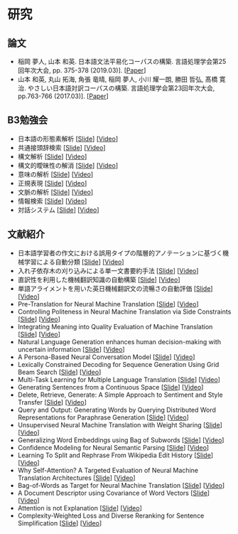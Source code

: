 # 研究

## 論文

- 稲岡 夢人, ⼭本 和英. 日本語文法平易化コーパスの構築. 言語処理学会第25回年次大会, pp. 375-378 (2019.03)\]. \[[Paper](http://box.jnlp.org/arc/19/19NLP-inaoka.pdf)\]
- ⼭本 和英, 丸⼭ 拓海, ⾓張 ⻯晴, 稲岡 夢⼈, ⼩川 耀⼀朗, 勝⽥ 哲弘, 髙橋 寛治. やさしい⽇本語対訳コーパスの構築. 言語処理学会第23回年次大会, pp.763-766 (2017.03)\]. \[[Paper](http://box.jnlp.org/arc/17/17NLP-yamamoto.pdf)\]

## B3勉強会

- 日本語の形態素解析 \[[Slide](https://speakerdeck.com/okayu9/ri-ben-yu-falsexing-tai-su-jie-xi)\] \[[Video](https://www.youtube.com/watch?v=9b7jA1c-tlo)\]
- 共通接頭辞検索 \[[Slide](https://speakerdeck.com/okayu9/gong-tong-jie-tou-ci-jian-suo)\] \[[Video](https://www.youtube.com/watch?v=_HS1zPiXG-c)\]
- 構文解析 \[[Slide](https://speakerdeck.com/okayu9/gou-wen-jie-xi)\] \[[Video](https://www.youtube.com/watch?v=hZqeWdoK6-w)\]
- 構文的曖昧性の解消 \[[Slide](https://speakerdeck.com/okayu9/gou-wen-de-ai-mei-xing-falsejie-xiao)\] \[[Video](https://www.youtube.com/watch?v=5Cd0VXi-qbc)\]
- 意味の解析 \[[Slide](https://speakerdeck.com/okayu9/yi-wei-falsejie-xi)\] \[[Video](https://www.youtube.com/watch?v=TrTERFqfs0o)\]
- 正規表現 \[[Slide](https://speakerdeck.com/okayu9/zheng-gui-biao-xian)\] \[[Video](https://www.youtube.com/watch?v=PuYKyOkZ1s4)\]
- 文脈の解析 \[[Slide](https://speakerdeck.com/okayu9/wen-mo-falsejie-xi)\] \[[Video](https://www.youtube.com/watch?v=LJq-cR8JYOs)\]
- 情報検索 \[[Slide](https://speakerdeck.com/okayu9/qing-bao-jian-suo)\] \[[Video](https://www.youtube.com/watch?v=wFa2XwX0R2k)\]
- 対話システム \[[Slide](https://speakerdeck.com/okayu9/dui-hua-sisutemu)\] \[[Video](https://www.youtube.com/watch?v=P3KNfVEQ7r8)\]

## 文献紹介

- 日本語学習者の作文における誤用タイプの階層的アノテーションに基づく機械学習による自動分類 \[[Slide](https://speakerdeck.com/okayu9/wen-xian-shao-jie-ri-ben-yu-xue-xi-zhe-falsezuo-wen-niokeru-wu-yong-taipufalsejie-ceng-de-afalsetesiyonniji-dukuji-jie-xue-xi-niyoruzi-dong-fen-lei)\] \[[Video](https://www.youtube.com/watch?v=gVW5LW6jJ40)\]
- 入れ子依存木の刈り込みによる単一文書要約手法 \[[Slide](https://speakerdeck.com/okayu9/wen-xian-shao-jie-ru-rezi-yi-cun-mu-falseyi-riip-miniyorudan-wen-shu-yao-yue-shou-fa)\] \[[Video](https://www.youtube.com/watch?v=qH0HIfNp6vM)\]
- 直訳性を利用した機械翻訳知識の自動構築 \[[Slide](https://speakerdeck.com/okayu9/wen-xian-shao-jie-zhi-yi-xing-woli-yong-sitaji-jie-fan-yi-zhi-shi-falsezi-dong-gou-zhu)\] \[[Video](https://www.youtube.com/watch?v=wltbtdm-bco)\]
- 単語アライメントを用いた英日機械翻訳文の流暢さの自動評価 \[[Slide](https://speakerdeck.com/okayu9/wen-xian-shao-jie-dan-yu-araimentowoyong-itaying-ri-ji-jie-fan-yi-wen-falseliu-chang-safalsezi-dong-ping-jia)\] \[[Video](https://www.youtube.com/watch?v=_Khyozom1tA)\]
- Pre-Translation for Neural Machine Translation \[[Slide](https://speakerdeck.com/okayu9/wen-xian-shao-jie-pre-translation-for-neural-machine-translation)\] \[[Video](https://www.youtube.com/watch?v=CVC9703bCbE)\]
- Controlling Politeness in Neural Machine Translation via Side Constraints \[[Slide](https://speakerdeck.com/okayu9/wen-xian-shao-jie-controlling-politeness-in-neural-machine-translation-via-side-constraints)\] \[[Video](https://www.youtube.com/watch?v=Jx7p_R7Q7Nc)\]
- Integrating Meaning into Quality Evaluation of Machine Translation \[[Slide](https://speakerdeck.com/okayu9/wen-xian-shao-jie-integrating-meaning-into-quality-evaluation-of-machine-translation)\] \[[Video](https://www.youtube.com/watch?v=gFDNwGo8YnI)\]
- Natural Language Generation enhances human decision-making with uncertain information \[[Slide](https://speakerdeck.com/okayu9/wen-xian-shao-jie-natural-language-generation-enhances-human-decision-making-with-uncertain-information)\] \[[Video](https://www.youtube.com/watch?v=nMGRvf2ExYE)\]
- A Persona-Based Neural Conversation Model \[[Slide](https://speakerdeck.com/okayu9/wen-xian-shao-jie-a-persona-based-neural-conversation-model)\] \[[Video](https://www.youtube.com/watch?v=k10SU8VTDrI)\]
- Lexically Constrained Decoding for Sequence Generation Using Grid Beam Search \[[Slide](https://speakerdeck.com/okayu9/wen-xian-shao-jie-lexically-constrained-decoding-for-sequence-generation-using-grid-beam-search)\] \[[Video](https://www.youtube.com/watch?v=41pZun9cATI)\]
- Multi-Task Learning for Multiple Language Translation \[[Slide](https://speakerdeck.com/okayu9/wen-xian-shao-jie-multi-task-learning-for-multiple-language-translation)\] \[[Video](https://www.youtube.com/watch?v=4yxrPgE-Nj0)\]
- Generating Sentences from a Continuous Space \[[Slide](https://speakerdeck.com/okayu9/wen-xian-shao-jie-generating-sentences-from-a-continuous-space)\] \[[Video](https://www.youtube.com/watch?v=sccaKOL3ufQ)\]
- Delete, Retrieve, Generate: A Simple Approach to Sentiment and Style Transfer \[[Slide](https://speakerdeck.com/okayu9/wen-xian-shao-jie-delete-retrieve-generate-a-simple-approach-to-sentiment-and-style-transfer)\] \[[Video](https://www.youtube.com/watch?v=tSJh1U0RAjg)\]
- Query and Output: Generating Words by Querying Distributed Word Representations for Paraphrase Generation \[[Slide](https://speakerdeck.com/okayu9/wen-xian-shao-jie-query-and-output-generating-words-by-querying-distributed-word-representations-for-paraphrase-generation)\] \[[Video](https://www.youtube.com/watch?v=aItje-xWqps)\]
- Unsupervised Neural Machine Translation with Weight Sharing \[[Slide](https://speakerdeck.com/okayu9/wen-xian-shao-jie-unsupervised-neural-machine-translation-with-weight-sharing)\] \[[Video](https://www.youtube.com/watch?v=DBiaMcMMskg)\]
- Generalizing Word Embeddings using Bag of Subwords \[[Slide](https://speakerdeck.com/okayu9/wen-xian-shao-jie-generalizing-word-embeddings-using-bag-of-subwords)\] \[[Video](https://www.youtube.com/watch?v=kdCLEGmwV8U)\]
- Confidence Modeling for Neural Semantic Parsing \[[Slide](https://speakerdeck.com/okayu9/wen-xian-shao-jie-confidence-modeling-for-neural-semantic-parsing)\] \[[Video](https://www.youtube.com/watch?v=4LEA5Jfhiyw)\]
- Learning To Split and Rephrase From Wikipedia Edit History \[[Slide](https://speakerdeck.com/okayu9/wen-xian-shao-jie-learning-to-split-and-rephrase-from-wikipedia-edit-history)\] \[[Video](https://www.youtube.com/watch?v=9XM4pydW6po)\]
- Why Self-Attention? A Targeted Evaluation of Neural Machine Translation Architectures \[[Slide](https://speakerdeck.com/okayu9/wen-xian-shao-jie-why-self-attention-a-targeted-evaluation-of-neural-machine-translation-architectures)\] \[[Video](https://www.youtube.com/watch?v=BysTifsrZb0)\]
- Bag-of-Words as Target for Neural Machine Translation \[[Slide](https://speakerdeck.com/okayu9/wen-xian-shao-jie-bag-of-words-as-target-for-neural-machine-translation)\] \[[Video](https://www.youtube.com/watch?v=8aEAuOx937U)\]
- A Document Descriptor using Covariance of Word Vectors \[[Slide](https://speakerdeck.com/okayu9/wen-xian-shao-jie-a-document-descriptor-using-covariance-of-word-vectors)\] \[[Video](https://www.youtube.com/watch?v=_dp4f9SCF5M)\]
- Attention is not Explanation \[[Slide](https://speakerdeck.com/okayu9/wen-xian-shao-jie-attention-is-not-explanation)\] \[[Video](https://www.youtube.com/watch?v=ji9HgfECZNU)\]
- Complexity-Weighted Loss and Diverse Reranking for Sentence Simplification \[[Slide](https://speakerdeck.com/okayu9/wen-xian-shao-jie-complexity-weighted-loss-and-diverse-reranking-for-sentence-simplification)\] \[[Video](https://www.youtube.com/watch?v=ymOEK3YOeB4)\]
